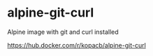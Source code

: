 # alpine-git-curl
Alpine image with git and curl installed

https://hub.docker.com/r/kopacb/alpine-git-curl
